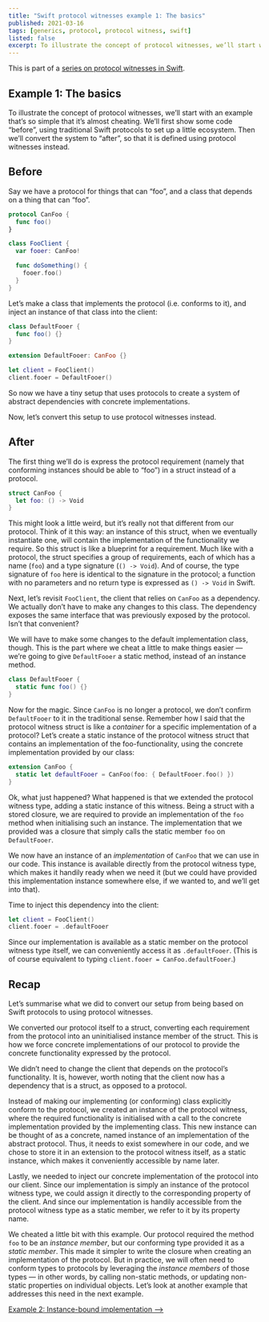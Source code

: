 ```yaml
---
title: "Swift protocol witnesses example 1: The basics"
published: 2021-03-16 
tags: [generics, protocol, protocol witness, swift]
listed: false
excerpt: To illustrate the concept of protocol witnesses, we’ll start with an example that’s so simple that it’s almost cheating. We’ll first show some code “before”, using traditional Swift protocols to setup a little ecosystem. Then we’ll convert the system to “after”, so that it is defined using protocol witnesses instead.
---
```


This is part of a [series on protocol witnesses in Swift](/posts/swift-protocol-witnesses/).

## Example 1: The basics

To illustrate the concept of protocol witnesses, we’ll start with an example that’s so simple that it’s almost cheating. We’ll first show some code “before”, using traditional Swift protocols to set up a little ecosystem. Then we’ll convert the system to “after”, so that it is defined using protocol witnesses instead.

## Before

Say we have a protocol for things that can “foo”, and a class that depends on a thing that can “foo”.

```swift
protocol CanFoo {
  func foo()
}

class FooClient {
  var fooer: CanFoo!

  func doSomething() {
    fooer.foo()
  }
}
```

Let’s make a class that implements the protocol (i.e. conforms to it), and inject an instance of that class into the client:

```swift
class DefaultFooer {
  func foo() {}
}

extension DefaultFooer: CanFoo {}

let client = FooClient()
client.fooer = DefaultFooer()
```

So now we have a tiny setup that uses protocols to create a system of abstract dependencies with concrete implementations.

Now, let’s convert this setup to use protocol witnesses instead.

## After

The first thing we’ll do is express the protocol requirement (namely that conforming instances should be able to “foo”) in a struct instead of a protocol.

```swift
struct CanFoo {
  let foo: () -> Void
}
```

This might look a little weird, but it’s really not that different from our protocol. Think of it this way: an instance of this struct, when we eventually instantiate one, will contain the implementation of the functionality we require. So this struct is like a blueprint for a requirement. Much like with a protocol, the struct specifies a group of requirements, each of which has a name (`foo`) and a type signature (`() -> Void`). And of course, the type signature of `foo` here is identical to the signature in the protocol; a function with no parameters and no return type is expressed as `() -> Void` in Swift.

Next, let’s revisit `FooClient`, the client that relies on `CanFoo` as a dependency. We actually don’t have to make any changes to this class. The dependency exposes the same interface that was previously exposed by the protocol. Isn’t that convenient?

We will have to make some changes to the default implementation class, though. This is the part where we cheat a little to make things easier — we’re going to give `DefaultFooer` a static method, instead of an instance method.

```swift
class DefaultFooer {
  static func foo() {}
}
```

Now for the magic. Since `CanFoo` is no longer a protocol, we don’t confirm `DefaultFooer` to it in the traditional sense. Remember how I said that the protocol witness struct is like a *container* for a specific implementation of a protocol? Let’s create a static instance of the protocol witness struct that contains an implementation of the foo-functionality, using the concrete implementation provided by our class:

```swift
extension CanFoo {
  static let defaultFooer = CanFoo(foo: { DefaultFooer.foo() })
}
```

Ok, what just happened? What happened is that we extended the protocol witness type, adding a static instance of this witness. Being a struct with a stored closure, we are required to provide an implementation of the `foo` method when initialising such an instance. The implementation that we provided was a closure that simply calls the static member `foo` on `DefaultFooer`.

We now have an instance of an *implementation* of `CanFoo` that we can use in our code. This instance is available directly from the protocol witness type, which makes it handily ready when we need it (but we could have provided this implementation instance somewhere else, if we wanted to, and we’ll get into that).

Time to inject this dependency into the client:

```swift
let client = FooClient()
client.fooer = .defaultFooer
```

Since our implementation is available as a static member on the protocol witness type itself, we can conveniently access it as `.defaultFooer`. (This is of course equivalent to typing `client.fooer = CanFoo.defaultFooer`.)

## Recap

Let’s summarise what we did to convert our setup from being based on Swift protocols to using protocol witnesses. 

We converted our protocol itself to a struct, converting each requirement from the protocol into an uninitialised instance member of the struct. This is how we force concrete implementations of our protocol to provide the concrete functionality expressed by the protocol.

We didn’t need to change the client that depends on the protocol’s functionality. It is, however, worth noting that the client now has a dependency that is a struct, as opposed to a protocol.

Instead of making our implementing (or conforming) class explicitly conform to the protocol, we created an instance of the protocol witness, where the required functionality is initialised with a call to the concrete implementation provided by the implementing class. This new instance can be thought of as a concrete, named instance of an implementation of the abstract protocol. Thus, it needs to exist somewhere in our code, and we chose to store it in an extension to the protocol witness itself, as a static instance, which makes it conveniently accessible by name later.

Lastly, we needed to inject our concrete implementation of the protocol into our client. Since our implementation is simply an instance of the protocol witness type, we could assign it directly to the corresponding property of the client. And since our implementation is handily accessible from the protocol witness type as a static member, we refer to it by its property name.

We cheated a little bit with this example. Our protocol required the method `foo` to be an *instance member*, but our conforming type provided it as a *static member*. This made it simpler to write the closure when creating an implementation of the protocol. But in practice, we will often need to conform types to protocols by leveraging the *instance members* of those types — in other words, by calling non-static methods, or updating non-static properties on individual objects. Let’s look at another example that addresses this need in the next example.

[Example 2: Instance-bound implementation -->](/posts/swift-protocol-witnesses/swift-protocol-witnesses-2/)
